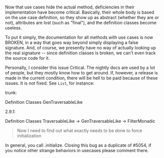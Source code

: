 Now that use cases hide the actual method, deficiencies in their implementation have become critical. Basically, their whole body is based on the use case definition, so they show up as abstract (whether they are or not), attributes are lost (such as "final"), and the definition classes become useless.

To put it simply, the documentation for all methods with use cases is now BROKEN, in a way that goes way beyond simply displaying a false signature. And, of course, we presently have no way of actually looking up the real signature -- since definition classes is broken, we can't even track the source code for it.

Personally, I consider this issue Critical. The nightly docs are used by a lot of people, but they mostly know how to get around. If, however, a release is made in the current condition, there will be hell to be paid because of these issues.
It is not fixed. See `List`, for instance:

trunk:

Definition Classes GenTraversableLike

2.9.1:

Definition Classes TraversableLike → GenTraversableLike → FilterMonadic
> Now I need to find out what exactly needs to be done to force initialization

In general, you call .initialize.
Closing this bug as a duplicate of #5054, if you notice other strange behaviors in usecases please comment there.
